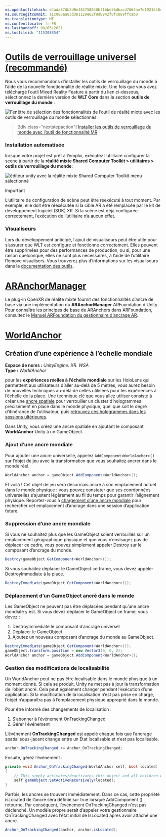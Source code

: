 ```yaml
---
ms.openlocfilehash: e4ada87db2d9e483758030bf1bbe56dbacd7664ae7e1921540c0c7abfe14a7c7
ms.sourcegitcommit: a1c086aa83d381129e62f9d8942f0fc889ffcab0
ms.translationtype: MT
ms.contentlocale: fr-FR
ms.lasthandoff: 08/05/2021
ms.locfileid: "115208854"
---
```

# <a name="world-locking-tools-recommended"></a>[Outils de verrouillage universel (recommandé)](#tab/wlt)

Nous vous recommandons d’installer les outils de verrouillage du monde à l’aide de la nouvelle fonctionnalité de réalité mixte. Une fois que vous avez téléchargé l’outil Mixed Reality Feature à partir du lien ci-dessous, sélectionnez la dernière version de **WLT Core** dans la section **outils de verrouillage du monde** :

![Fenêtre de sélection des fonctionnalités de l’outil de réalité mixte avec les outils de verrouillage du monde sélectionnés](../../images/spatial-anchors-setup-img-01.png)

> [!div class="nextstepaction"]
> [Installer les outils de verrouillage du monde avec l’outil de fonctionnalité MR](../../welcome-to-mr-feature-tool.md)

### <a name="automated-setup"></a>Installation automatisée

lorsque votre projet est prêt à l’emploi, exécutez l’utilitaire configurer la scène à partir de la **réalité mixte Shared Computer Toolkit > utilitaires > outils de verrouillage du monde**:

![éditeur unity avec la réalité mixte Shared Computer Toolkit menu sélectionné](../../images/world-locking-configuration-img-01.jpeg)

> [!IMPORTANT]
> L’utilitaire de configuration de scène peut être réexécuté à tout moment. Par exemple, elle doit être réexécutée si la cible AR a été remplacée par le kit de développement logiciel (SDK) XR. Si la scène est déjà configurée correctement, l’exécution de l’utilitaire n’a aucun effet.

### <a name="visualizers"></a>Visualiseurs

Lors du développement anticipé, l’ajout de visualiseurs peut être utile pour s’assurer que WLT est configuré et fonctionne correctement. Elles peuvent être supprimées pour des performances de production, ou si, pour une raison quelconque, elles ne sont plus nécessaires, à l’aide de l’utilitaire Remove visualisers. Vous trouverez plus d’informations sur les visualiseurs dans la [documentation des outils](https://microsoft.github.io/MixedReality-WorldLockingTools-Unity/DocGen/Documentation/HowTos/Tools.html#visualizers).

# <a name="aranchormanager"></a>[ARAnchorManager](#tab/anchorstore)

Le plug-in OpenXR de réalité mixte fournit des fonctionnalités d’ancre de base via une implémentation du **ARAnchorManager** ARFoundation d’Unity. Pour connaître les principes de base de ARAnchors dans ARFoundation, consultez le [Manuel ARFoundation du gestionnaire d’ancrage AR](https://docs.unity3d.com/Packages/com.unity.xr.arfoundation@4.1/manual/anchor-manager.html). 

# <a name="worldanchor"></a>[WorldAnchor](#tab/worldanchor)

## <a name="building-a-world-scale-experience"></a>Création d’une expérience à l’échelle mondiale

**Espace de noms :** *UnityEngine. XR. WSA*<br>
**Type :** *WorldAnchor*

pour les **expériences réelles à l’échelle mondiale** sur les HoloLens qui permettent aux utilisateurs d’aller au-delà de 5 mètres, vous aurez besoin de nouvelles techniques au-delà de celles utilisées pour les expériences à l’échelle de la place. Une technique clé que vous allez utiliser consiste à créer une [ancre spatiale](../../../../design/coordinate-systems.md#spatial-anchors) pour verrouiller un cluster d’hologrammes précisément en place dans le monde physique, quel que soit le degré d’itinérance de l’utilisateur, puis [retrouvez ces hologrammes dans les sessions ultérieures](../../../../design/coordinate-systems.md#spatial-anchor-persistence).

Dans Unity, vous créez une ancre spatiale en ajoutant le composant **WorldAnchor** Unity à un GameObject.

### <a name="adding-a-world-anchor"></a>Ajout d’une ancre mondiale

Pour ajouter une ancre universelle, appelez `AddComponent<WorldAnchor>()` sur l’objet de jeu avec la transformation que vous souhaitez ancrer dans le monde réel.

```cs
WorldAnchor anchor = gameObject.AddComponent<WorldAnchor>();
```

Et voilà ! Cet objet de jeu sera désormais ancré à son emplacement actuel dans le monde physique : vous pouvez constater que ses coordonnées universelles s’ajustent légèrement au fil du temps pour garantir l’alignement physique. Reportez-vous à [chargement d’une ancre mondiale](#loading-a-worldanchor) pour rechercher cet emplacement d’ancrage dans une session d’application future.

### <a name="removing-a-world-anchor"></a>Suppression d’une ancre mondiale

Si vous ne souhaitez plus que les GameObject soient verrouillés sur un emplacement géographique physique et que vous n’envisagez pas de déplacer ce cadre, vous pouvez simplement appeler Destroy sur le composant d’ancrage du monde.

```cs
Destroy(gameObject.GetComponent<WorldAnchor>());
```

Si vous souhaitez déplacer le GameObject ce frame, vous devez appeler DestroyImmediate à la place.

```cs
DestroyImmediate(gameObject.GetComponent<WorldAnchor>());
```

### <a name="moving-a-world-anchored-gameobject"></a>Déplacement d’un GameObject ancré dans le monde

Les GameObject ne peuvent pas être déplacées pendant qu’une ancre mondiale y est. Si vous devez déplacer le GameObject ce frame, vous devez :

1. DestroyImmediate le composant d’ancrage universel
2. Déplacer le GameObject
3. Ajoutez un nouveau composant d’ancrage du monde au GameObject.

```cs
DestroyImmediate(gameObject.GetComponent<WorldAnchor>());
gameObject.transform.position = new Vector3(0, 0, 2);
WorldAnchor anchor = gameObject.AddComponent<WorldAnchor>();
```

### <a name="handling-locatability-changes"></a>Gestion des modifications de localisabilité

Un WorldAnchor peut ne pas être localisable dans le monde physique à un moment donné. Si cela se produit, Unity ne met pas à jour la transformation de l’objet ancré. Cela peut également changer pendant l’exécution d’une application. Si la modification de la localisation n’est pas prise en charge, l’objet n’apparaîtra pas à l’emplacement physique approprié dans le monde.

Pour être informé des changements de localisation :

1. S’abonner à l’événement OnTrackingChanged
2. Gérer l’événement

L’événement **OnTrackingChanged** est appelé chaque fois que l’ancrage spatial sous-jacent change entre un État localisable et n’est pas localisable.

```cs
anchor.OnTrackingChanged += Anchor_OnTrackingChanged;
```

Ensuite, gérez l’événement :

```cs
private void Anchor_OnTrackingChanged(WorldAnchor self, bool located)
{
    // This simply activates/deactivates this object and all children when tracking changes
    self.gameObject.SetActiveRecursively(located);
}
```

Parfois, les ancres se trouvent immédiatement. Dans ce cas, cette propriété isLocated de l’ancre sera définie sur true lorsque AddComponent <WorldAnchor> () retourne. Par conséquent, l’événement OnTrackingChanged n’est pas déclenché. Un modèle propre serait d’appeler votre gestionnaire OnTrackingChanged avec l’état initial de IsLocated après avoir attaché une ancre.

```cs
Anchor_OnTrackingChanged(anchor, anchor.isLocated);
```